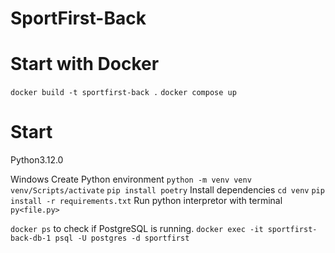 # SportFirst-Back

# Start with Docker 

``docker build -t sportfirst-back .``
``docker compose up``

# Start

Python3.12.0

Windows
Create Python environment
    ``python -m venv venv``
    ``venv/Scripts/activate``
    ``pip install poetry``
Install dependencies
    ``cd venv``
    ``pip install -r requirements.txt``
Run python interpretor with terminal ``py<file.py>``



``docker ps`` to check if PostgreSQL is running.
``docker exec -it sportfirst-back-db-1 psql -U postgres -d sportfirst``

